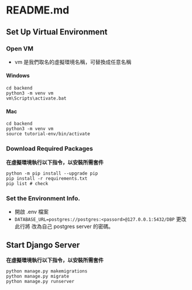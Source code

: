 # README.md
## Set Up Virtual Environment
### Open VM
* vm 是我們取名的虛擬環境名稱，可替換成任意名稱
#### Windows
```shell=
cd backend
python3 -m venv vm
vm\Scripts\activate.bat
```

#### Mac
```shell=
cd backend
python3 -m venv vm
source tutorial-env/bin/activate
```

### Download Required Packages
**在虛擬環境執行以下指令，以安裝所需套件**
```shell=
python -m pip install --upgrade pip
pip install -r requirements.txt
pip list # check
```

### Set the Environment Info.
* 開啟 .env 檔案
* `DATABASE_URL=postgres://postgres:<passord>@127.0.0.1:5432/DBP` 更改此行將 <password> 改為自己 postgres server 的密碼。
  
## Start Django Server
**在虛擬環境執行以下指令，以安裝所需套件**
```shell=
python manage.py makemigrations
python manage.py migrate
python manage.py runserver
```
